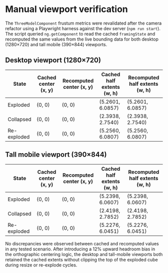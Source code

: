 # Manual viewport verification

The `ThreeModelComponent` frustum metrics were revalidated after the camera refactor
using a Playwright harness against the dev server (`npm run start`). The script
queried `ng.getComponent` to read the cached `framingState` and recomputed the same
values from the live bounding data for both desktop (1280×720) and tall mobile
(390×844) viewports.

## Desktop viewport (1280×720)

| State | Cached center (x, y) | Recomputed center (x, y) | Cached half extents (w, h) | Recomputed half extents (w, h) |
| --- | --- | --- | --- | --- |
| Exploded | (0, 0) | (0, 0) | (5.2601, 6.0857) | (5.2601, 6.0857) |
| Collapsed | (0, 0) | (0, 0) | (2.3938, 2.7540) | (2.3938, 2.7540) |
| Re-exploded | (0, 0) | (0, 0) | (5.2560, 6.0807) | (5.2560, 6.0807) |

## Tall mobile viewport (390×844)

| State | Cached center (x, y) | Recomputed center (x, y) | Cached half extents (w, h) | Recomputed half extents (w, h) |
| --- | --- | --- | --- | --- |
| Exploded | (0, 0) | (0, 0) | (5.2398, 6.0607) | (5.2398, 6.0607) |
| Collapsed | (0, 0) | (0, 0) | (2.4198, 2.7852) | (2.4198, 2.7852) |
| Re-exploded | (0, 0) | (0, 0) | (5.2276, 6.0451) | (5.2276, 6.0451) |

No discrepancies were observed between cached and recomputed values in any tested
scenario. After introducing a 12% upward headroom bias in the orthographic
centering logic, the desktop and tall-mobile viewports both retained the cached
extents without clipping the top of the exploded cube during resize or
re-explode cycles.
